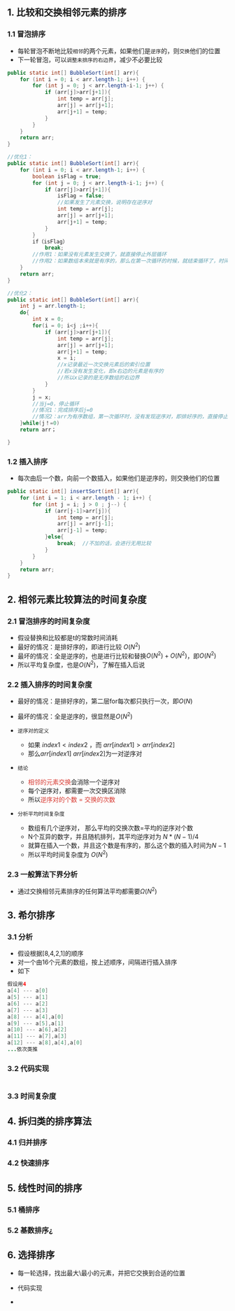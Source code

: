 
## 1. 比较和交换相邻元素的排序

### 1.1 冒泡排序

- 每轮冒泡不断地比较`相邻`的两个元素，如果他们是`逆序`的，则`交换`他们的位置
- 下一轮冒泡，可以`调整未排序的右边界`，减少不必要比较

```java
public static int[] BubbleSort(int[] arr){  
    for (int i = 0; i < arr.length-1; i++) {  
        for (int j = 0; j < arr.length-i-1; j++) {  
            if (arr[j]>arr[j+1]){  
                int temp = arr[j];  
                arr[j] = arr[j+1];  
                arr[j+1] = temp;  
            }  
        }  
    }  
    return arr;  
}

//优化1：
public static int[] BubbleSort(int[] arr){  
    for (int i = 0; i < arr.length-1; i++) {  
	    boolean isFlag = true;
        for (int j = 0; j < arr.length-i-1; j++) {  
            if (arr[j]>arr[j+1]){  
	            isFlag = false;
	            //如果发生了元素交换，说明存在逆序对
                int temp = arr[j];  
                arr[j] = arr[j+1];  
                arr[j+1] = temp;  
            }  
        }  
        if（isFlag）
	        break;
	    //作用1：如果没有元素发生交换了，就直接停止外层循环
	    //作用2：如果数组本来就是有序的，那么在第一次循环的时候，就结束循环了，时间复杂度为O(N)的
    }  
    return arr;  
}

//优化2：
public static int[] BubbleSort(int[] arr){
	int j = arr.length-1;
	do{
		int x = 0; 
		for(i = 0; i<j ;i++){
			if (arr[j]>arr[j+1]){  
                int temp = arr[j];  
                arr[j] = arr[j+1];  
                arr[j+1] = temp;  
                x = i;
                //x记录最近一次交换元素后的索引位置  
				//若x没有发生变化，即x右边的元素是有序的  
				//所以x记录的是无序数组的右边界
            }  
		}
		j = x;
		//当j=0，停止循环  
		//情况1：完成排序后j=0  
		//情况2：arr为有序数组，第一次循环时，没有发现逆序对，即排好序的，直接停止循环。
	}while(j！=0)
	return arr；

}
```

### 1.2 插入排序

- 每次由后一个数，向前一个数插入，如果他们是逆序的，则交换他们的位置

```java
public static int[] insertSort(int[] arr){  
    for (int i = 1; i < arr.length - 1; i++) {  
        for (int j = i; j > 0 ; j--) {  
            if (arr[j-1]>arr[j]){  
                int temp = arr[j];  
                arr[j] = arr[j-1];  
                arr[j-1] = temp;  
            }else{  
                break;  //不加的话，会进行无用比较
            }  
        }  
    }  
    return arr;  
}
```

## 2. 相邻元素比较算法的时间复杂度

### 2.1 冒泡排序的时间复杂度

- 假设替换和比较都是t的常数时间消耗
- 最好的情况：是排好序的，即进行比较 $O(N^2)$
- 最坏的情况：全是逆序的，也是进行比较和替换$O(N^2)+O(N^2)$，即$O(N^2)$
- 所以平均复杂度，也是$O(N^2)$，了解在插入后说

### 2.2 插入排序的时间复杂度

- 最好的情况：是排好序的，第二层for每次都只执行一次，即$O(N)$
- 最坏的情况：全是逆序的，很显然是$O(N^2)$

- `逆序对的定义`
	- 如果 $index1 < index2$ ，而 $arr[index1] > arr[index2]$
	- 那么$arr[index1]$   $arr[index2]$为一对逆序对 
- `结论`
	- <font color="#d83931">相邻的元素交换</font>会消除一个逆序对
	- 每个逆序对，都需要一次交换区消除
	- 所以<font color="#d83931">逆序对的个数 = 交换的次数</font>

- `分析平均时间复杂度`
	- 数组有几个逆序对， 那么平均的交换次数=平均的逆序对个数
	- N个互异的数字，并且随机排列，其平均逆序对为 $N*(N-1)/4$
	- 就算在插入一个数，并且这个数是有序的，那么这个数的插入时间为$N-1$
	- 所以平均时间复杂度为 $O(N^2)$

### 2.3 一般算法下界分析

- 通过交换相邻元素排序的任何算法平均都需要$Ω(N^2)$

## 3. 希尔排序

### 3.1 分析

- 假设根据[8,4,2,1]的顺序
- 对一个由16个元素的数组，按上述顺序，间隔进行插入排序
- 如下
```java
假设用4
a[4] --- a[0]
a[5] --- a[1]
a[6] --- a[2]
a[7] --- a[3]
a[8] --- a[4],a[0]
a[9] --- a[5],a[1]
a[10] --- a[6],a[2]
a[11] --- a[7],a[3]
a[12] --- a[8],a[4],a[0]
...依次类推
```

### 3.2 代码实现

```java

```

### 3.3 时间复杂度

## 4. 拆归类的排序算法

### 4.1 归并排序

### 4.2 快速排序

## 5. 线性时间的排序

### 5.1 桶排序

### 5.2 基数排序¿

## 6. 选择排序

- 每一轮选择，找出最大\最小的元素，并把它交换到合适的位置

- 代码实现
- 
